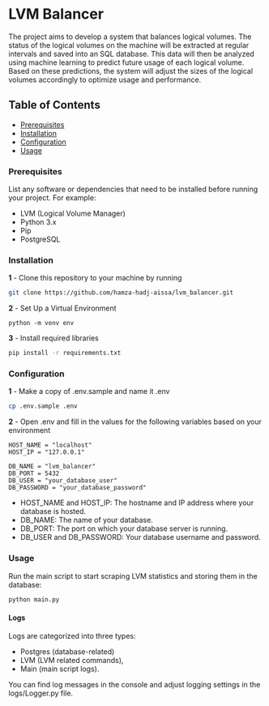 # LVM Balancer

The project aims to develop a system that balances logical volumes. The status of the logical volumes on the machine will be extracted at regular intervals and saved into an SQL database. This data will then be analyzed using machine learning to predict future usage of each logical volume. Based on these predictions, the system will adjust the sizes of the logical volumes accordingly to optimize usage and performance.

## Table of Contents

-   [Prerequisites](#prerequisites)
-   [Installation](#installation)
-   [Configuration](#configuration)
-   [Usage](#usage)

### Prerequisites

List any software or dependencies that need to be installed before running your project. For example:

-   LVM (Logical Volume Manager)
-   Python 3.x
-   Pip
-   PostgreSQL

### Installation

**1** - Clone this repository to your machine by running

```bash
git clone https://github.com/hamza-hadj-aissa/lvm_balancer.git
```

**2** - Set Up a Virtual Environment

```
python -m venv env
```

**3** - Install required libraries

```bash
pip install -r requirements.txt
```

### Configuration

**1** - Make a copy of .env.sample and name it .env

```bash
cp .env.sample .env
```

**2** - Open .env and fill in the values for the following variables based on your environment

```text
HOST_NAME = "localhost"
HOST_IP = "127.0.0.1"

DB_NAME = "lvm_balancer"
DB_PORT = 5432
DB_USER = "your_database_user"
DB_PASSWORD = "your_database_password"
```
-   HOST_NAME and HOST_IP: The hostname and IP address where your database is hosted.
-   DB_NAME: The name of your database.
-   DB_PORT: The port on which your database server is running.
-   DB_USER and DB_PASSWORD: Your database username and password.


### Usage
Run the main script to start scraping LVM statistics and storing them in the database:
```bash
python main.py
```
#### Logs
Logs are categorized into three types: 
- Postgres (database-related)
- LVM (LVM related commands),
- Main (main script logs).


You can find log messages in the console and adjust logging settings in the logs/Logger.py file.
